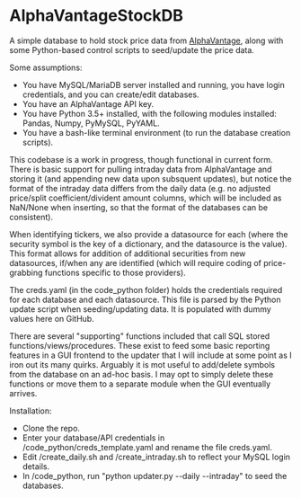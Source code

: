 # AlphaVantageStockDB
A simple database to hold stock price data from [AlphaVantage](http://www.alphavantage.co), along with some Python-based control scripts to seed/update the price data.

Some assumptions:
* You have MySQL/MariaDB server installed and running, you have login credentials, and you can create/edit databases.
* You have an AlphaVantage API key.
* You have Python 3.5+ installed, with the following modules installed: Pandas, Numpy, PyMySQL, PyYAML.
* You have a bash-like terminal environment (to run the database creation scripts).

This codebase is a work in progress, though functional in current form. There is basic support for pulling intraday data from AlphaVantage and storing it (and appending new data upon subsquent updates), but notice the format of the intraday data differs from the daily data (e.g. no adjusted price/split coefficient/divident amount columns, which will be included as NaN/None when inserting, so that the format of the databases can be consistent).

When identifying tickers, we also provide a datasource for each (where the security symbol is the key of a dictionary, and the datasource is the value). This format allows for addition of additional securities from new datasources, if/when any are identified (which will require coding of price-grabbing functions specific to those providers).

The creds.yaml (in the code_python folder) holds the credentials required for each database and each datasource. This file is parsed by the Python update script when seeding/updating data. It is populated with dummy values here on GitHub.

There are several "supporting" functions included that call SQL stored functions/views/procedures. These exist to feed some basic reporting features in a GUI frontend to the updater that I will include at some point as I iron out its many quirks. Arguably it is mot useful to add/delete symbols from the database on an ad-hoc basis. I may opt to simply delete these functions or move them to a separate module when the GUI eventually arrives.

Installation:
* Clone the repo.
* Enter your database/API credentials in /code_python/creds_template.yaml and rename the file creds.yaml.
* Edit /create_daily.sh and /create_intraday.sh to reflect your MySQL login details.
* In /code_python, run "python updater.py --daily --intraday" to seed the databases.

